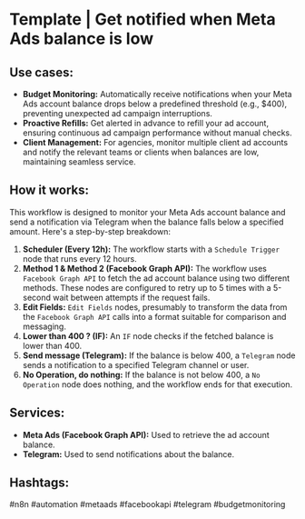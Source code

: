 # Template | Get notified when Meta Ads balance is low

## Use cases:

- **Budget Monitoring:** Automatically receive notifications when your Meta Ads account balance drops below a predefined threshold (e.g., $400), preventing unexpected ad campaign interruptions.
- **Proactive Refills:** Get alerted in advance to refill your ad account, ensuring continuous ad campaign performance without manual checks.
- **Client Management:** For agencies, monitor multiple client ad accounts and notify the relevant teams or clients when balances are low, maintaining seamless service.

## How it works:

This workflow is designed to monitor your Meta Ads account balance and send a notification via Telegram when the balance falls below a specified amount. Here's a step-by-step breakdown:

1.  **Scheduler (Every 12h):** The workflow starts with a `Schedule Trigger` node that runs every 12 hours.
2.  **Method 1 & Method 2 (Facebook Graph API):** The workflow uses `Facebook Graph API` to fetch the ad account balance using two different methods. These nodes are configured to retry up to 5 times with a 5-second wait between attempts if the request fails.
3.  **Edit Fields:** `Edit Fields` nodes, presumably to transform the data from the `Facebook Graph API` calls into a format suitable for comparison and messaging.
4.  **Lower than 400 ? (IF):** An `IF` node checks if the fetched balance is lower than 400.
5.  **Send message (Telegram):** If the balance is below 400, a `Telegram` node sends a notification to a specified Telegram channel or user.
6.  **No Operation, do nothing:** If the balance is not below 400, a `No Operation` node does nothing, and the workflow ends for that execution.

## Services:

-   **Meta Ads (Facebook Graph API):** Used to retrieve the ad account balance.
-   **Telegram:** Used to send notifications about the balance.

## Hashtags:

#n8n #automation #metaads #facebookapi #telegram #budgetmonitoring
